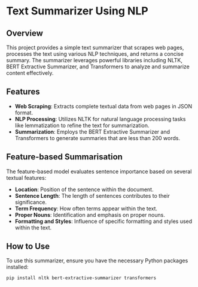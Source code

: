 # Text Summarizer Using NLP

## Overview
This project provides a simple text summarizer that scrapes web pages, processes the text using various NLP techniques, and returns a concise summary. The summarizer leverages powerful libraries including NLTK, BERT Extractive Summarizer, and Transformers to analyze and summarize content effectively.

## Features
- **Web Scraping**: Extracts complete textual data from web pages in JSON format.
- **NLP Processing**: Utilizes NLTK for natural language processing tasks like lemmatization to refine the text for summarization.
- **Summarization**: Employs the BERT Extractive Summarizer and Transformers to generate summaries that are less than 200 words.

## Feature-based Summarisation
The feature-based model evaluates sentence importance based on several textual features:
- **Location**: Position of the sentence within the document.
- **Sentence Length**: The length of sentences contributes to their significance.
- **Term Frequency**: How often terms appear within the text.
- **Proper Nouns**: Identification and emphasis on proper nouns.
- **Formatting and Styles**: Influence of specific formatting and styles used within the text.

## How to Use
To use this summarizer, ensure you have the necessary Python packages installed:
```bash
pip install nltk bert-extractive-summarizer transformers
